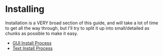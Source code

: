 # Installing

Installation is a VERY broad section of this guide, and will take a lot of time to get all the way through, but 
I'll try to split it up into small/detailed as chunks as possible to make it easy.

* [GUI Install Process](GUI-Install.md)
* [Text Install Process](text-Install.md)
